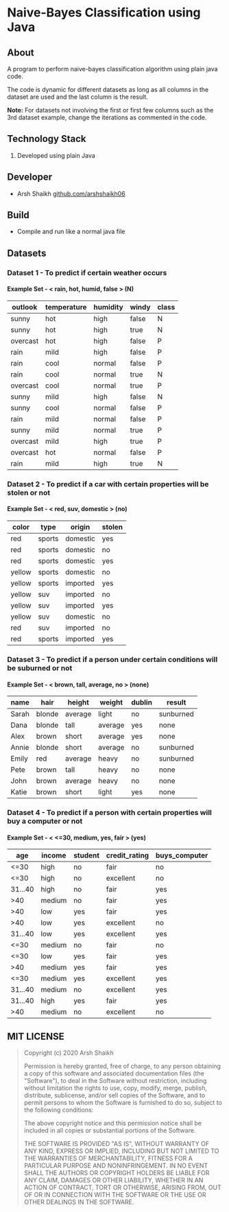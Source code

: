 # Naive-Bayes Classification using Java

## About

A program to perform naive-bayes classification algorithm using plain java code.

The code is dynamic for different datasets as long as all columns in the dataset are used and the last column is the result.

**Note:** For datasets not involving the first or first few columns such as the 3rd dataset example, change the iterations as commented in the code.

## Technology Stack

1. Developed using plain Java

## Developer

-  Arsh Shaikh [github.com/arshshaikh06](https://github.com/arshshaikh06)

## Build

-  Compile and run like a normal java file

## Datasets

### Dataset 1 - To predict if certain weather occurs

#### Example Set - < rain, hot, humid, false > (N)

| outlook  | temperature | humidity | windy | class |
| -------- | ----------- | -------- | ----- | ----- |
| sunny    | hot         | high     | false | N     |
| sunny    | hot         | high     | true  | N     |
| overcast | hot         | high     | false | P     |
| rain     | mild        | high     | false | P     |
| rain     | cool        | normal   | false | P     |
| rain     | cool        | normal   | true  | N     |
| overcast | cool        | normal   | true  | P     |
| sunny    | mild        | high     | false | N     |
| sunny    | cool        | normal   | false | P     |
| rain     | mild        | normal   | false | P     |
| sunny    | mild        | normal   | true  | P     |
| overcast | mild        | high     | true  | P     |
| overcast | hot         | normal   | false | P     |
| rain     | mild        | high     | true  | N     |

### Dataset 2 - To predict if a car with certain properties will be stolen or not

#### Example Set - < red, suv, domestic > (no)

| color  | type   | origin   | stolen |
| ------ | ------ | -------- | ------ |
| red    | sports | domestic | yes    |
| red    | sports | domestic | no     |
| red    | sports | domestic | yes    |
| yellow | sports | domestic | no     |
| yellow | sports | imported | yes    |
| yellow | suv    | imported | no     |
| yellow | suv    | imported | yes    |
| yellow | suv    | domestic | no     |
| red    | suv    | imported | no     |
| red    | sports | imported | yes    |

### Dataset 3 - To predict if a person under certain conditions will be suburned or not

#### Example Set - < brown, tall, average, no > (none)

| name  | hair   | height  | weight  | dublin | result    |
| ----- | ------ | ------- | ------- | ------ | --------- |
| Sarah | blonde | average | light   | no     | sunburned |
| Dana  | blonde | tall    | average | yes    | none      |
| Alex  | brown  | short   | average | yes    | none      |
| Annie | blonde | short   | average | no     | sunburned |
| Emily | red    | average | heavy   | no     | sunburned |
| Pete  | brown  | tall    | heavy   | no     | none      |
| John  | brown  | average | heavy   | no     | none      |
| Katie | brown  | short   | light   | yes    | none      |

### Dataset 4 - To predict if a person with certain properties will buy a computer or not

#### Example Set - < <=30, medium, yes, fair > (yes)

| age     | income | student | credit_rating | buys_computer |
| ------- | ------ | ------- | ------------- | ------------- |
| <=30    | high   | no      | fair          | no            |
| <=30    | high   | no      | excellent     | no            |
| 31...40 | high   | no      | fair          | yes           |
| >40     | medium | no      | fair          | yes           |
| >40     | low    | yes     | fair          | yes           |
| >40     | low    | yes     | excellent     | no            |
| 31...40 | low    | yes     | excellent     | yes           |
| <=30    | medium | no      | fair          | no            |
| <=30    | low    | yes     | fair          | yes           |
| >40     | medium | yes     | fair          | yes           |
| <=30    | medium | yes     | excellent     | yes           |
| 31...40 | medium | no      | excellent     | yes           |
| 31...40 | high   | yes     | fair          | yes           |
| >40     | medium | no      | excellent     | no            |

## MIT LICENSE

> Copyright (c) 2020 Arsh Shaikh
>
> Permission is hereby granted, free of charge, to any person obtaining a copy
> of this software and associated documentation files (the "Software"), to deal
> in the Software without restriction, including without limitation the rights
> to use, copy, modify, merge, publish, distribute, sublicense, and/or sell
> copies of the Software, and to permit persons to whom the Software is
> furnished to do so, subject to the following conditions:
>
> The above copyright notice and this permission notice shall be included in all
> copies or substantial portions of the Software.
>
> THE SOFTWARE IS PROVIDED "AS IS", WITHOUT WARRANTY OF ANY KIND, EXPRESS OR
> IMPLIED, INCLUDING BUT NOT LIMITED TO THE WARRANTIES OF MERCHANTABILITY,
> FITNESS FOR A PARTICULAR PURPOSE AND NONINFRINGEMENT. IN NO EVENT SHALL THE
> AUTHORS OR COPYRIGHT HOLDERS BE LIABLE FOR ANY CLAIM, DAMAGES OR OTHER
> LIABILITY, WHETHER IN AN ACTION OF CONTRACT, TORT OR OTHERWISE, ARISING FROM,
> OUT OF OR IN CONNECTION WITH THE SOFTWARE OR THE USE OR OTHER DEALINGS IN THE
> SOFTWARE.
